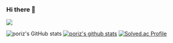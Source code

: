 ### Hi there 👋

<!--
**poriz/poriz** is a ✨ _special_ ✨ repository because its `README.md` (this file) appears on your GitHub profile.

Here are some ideas to get you started:

- 🔭 I’m currently working on ...
- 🌱 I’m currently learning ...
- 👯 I’m looking to collaborate on ...
- 🤔 I’m looking for help with ...
- 💬 Ask me about ...
- 📫 How to reach me: ...
- 😄 Pronouns: ...
- ⚡ Fun fact: ...
-->

<a href="버튼을 눌렀을 때 이동할 링크" target="_blank"><img src="https://img.shields.io/github/languages/count/beygee/survive"/></a>

![poriz's GitHub stats](https://github-readme-stats.vercel.app/api?username=poriz&show_icons=true&theme=vue)
[![poriz's github stats](https://github-readme-stats.vercel.app/api/top-langs/?username=poriz&show_icons=true&hide_border=true&title_color=004386&icon_color=004386&layout=compact)](https://github.com/poriz)
[![Solved.ac Profile](http://mazassumnida.wtf/api/v2/generate_badge?boj=poriz)](https://solved.ac/poriz/)
